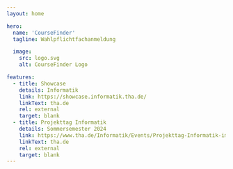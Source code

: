 ```yaml
---
layout: home

hero:
  name: 'CourseFinder'
  tagline: Wahlpflichtfachanmeldung

  image:
    src: logo.svg
    alt: CourseFinder Logo

features:
  - title: Showcase
    details: Informatik
    link: https://showcase.informatik.tha.de/
    linkText: tha.de
    rel: external
    target: blank
  - title: Projekttag Informatik
    details: Sommersemester 2024
    link: https://www.tha.de/Informatik/Events/Projekttag-Informatik-im-Sommersemester-2024.html
    linkText: tha.de
    rel: external
    target: blank
---
```

